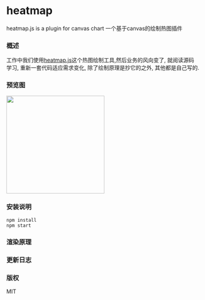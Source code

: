 # heatmap
heatmap.js is a plugin for canvas chart 一个基于canvas的绘制热图插件

### 概述
工作中我们使用[heatmap.js](https://www.patrick-wied.at/static/heatmapjs/)这个热图绘制工具,然后业务的风向变了, 
就阅读源码学习, 重新一套代码适应需求变化, 除了绘制原理是抄它的之外, 其他都是自己写的.

### 预览图

<!--![github](https://github.com/tm-roamer/heatmap/blob/master/doc/demo.png=200x200?raw=true "demo")-->
<img src="https://github.com/tm-roamer/heatmap/blob/master/doc/demo.png" width=256 height=256 />

### 安装说明

    npm install
    npm start

### 渲染原理
 
### 更新日志

### 版权
MIT
